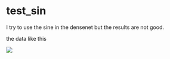# test_sin
I try to use the sine in the densenet but the results are not good.

the data like this

![](https://github.com/guodongxiaren/ImageCache/raw/master/Logo/foryou.gif)


